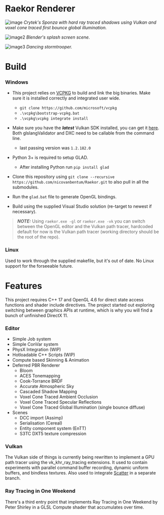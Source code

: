 # Raekor Renderer

![image](https://i.imgur.com/2PCUuBm.png)
*Crytek's Sponza with hard ray traced shadows using Vulkan and voxel cone traced first bounce global illumination.*

![image2](https://i.imgur.com/htxWnRu.png)
*Blender's splash screen scene.*

![image3](https://i.imgur.com/EVhb0gh.png)
*Dancing stormtrooper.*

# Build

### Windows
* This project relies on [VCPKG](https://github.com/microsoft/vcpkg) to build and link the big binaries. Make sure it is installed correctly and integrated user wide.
    - ```git clone https://github.com/microsoft/vcpkg```
    - ```.\vcpkg\bootstrap-vcpkg.bat```
    - ```.\vcpkg\vcpkg integrate install```


* Make sure you have the _**latest**_ Vulkan SDK installed, you can get it [here](https://vulkan.lunarg.com/sdk/home#sdk/downloadConfirm/latest/windows/vulkan-sdk.exe). Both glslangValidator and DXC need to be callable from the command line.
    - last passing version was ```1.2.182.0```

* Python 3+ is required to setup GLAD.
    - After installing Python run ```pip install glad```

* Clone this repository using
 ```git clone --recursive https://github.com/nicovanbentum/Raekor.git```  to also pull in all the submodules.
 
* Run the ```glad.bat``` file to generate OpenGL bindings.

* Build using the supplied Visual Studio solution (re-target to newest if necessary).

>**_NOTE:_** Using ```raekor.exe -gl``` or ```raekor.exe -vk``` you can switch between the OpenGL editor and the Vulkan path tracer, hardcoded default for now is the Vulkan path tracer (working directory should be the root of the repo).

### Linux
Used to work through the supplied makefile, but it's out of date. No Linux support for the forseeable future.

# Features
This project requires C++ 17 and OpenGL 4.6 for direct state access functions and shader include directives. The project started out exploring switching between graphics APIs at runtime, which is why you will find a bunch of unfinished DirectX 11.

### Editor

* Simple Job system
* Simple ConVar system
* PhysX Integration (WIP)
* Hotloadable C++ Scripts (WIP)
* Compute based Skinning & Animation
* Deferred PBR Renderer
    - Bloom
    - ACES Tonemapping
    - Cook-Torrance BRDF
    - Accurate Atmospheric Sky
    - Cascaded Shadow Mapping
    - Voxel Cone Traced Ambient Occlusion
    - Voxel Cone Traced Specular Reflections
    - Voxel Cone Traced Global Illumination (single bounce diffuse)
* Scenes
    - DCC import (Assimp)
    - Serialisation (Cereal)
    - Entity component system (EnTT)
    - S3TC DXT5 texture compression

### Vulkan
The Vulkan side of things is currently being rewritten to implement a GPU path tracer using the vk_khr_ray_tracing extensions. It used to contain experiments with parallel command buffer recording, dynamic uniform buffers, and bindless textures. Also used to integrate [Scatter](https://github.com/nicovanbentum/Scatter) in a separate branch.

### Ray Tracing in One Weekend
There's a third entry point that implements Ray Tracing in One Weekend by Peter Shirley in a GLSL Compute shader that accumulates over time. 
